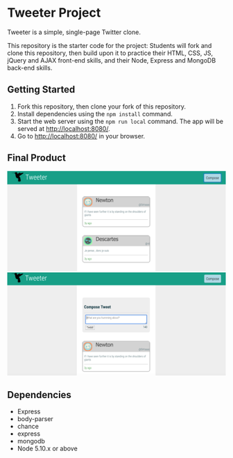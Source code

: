 # Tweeter Project

Tweeter is a simple, single-page Twitter clone.

This repository is the starter code for the project: Students will fork and clone this repository, then build upon it to practice their HTML, CSS, JS, jQuery and AJAX front-end skills, and their Node, Express and MongoDB back-end skills.

## Getting Started

1. Fork this repository, then clone your fork of this repository.
2. Install dependencies using the `npm install` command.
3. Start the web server using the `npm run local` command. The app will be served at <http://localhost:8080/>.
4. Go to <http://localhost:8080/> in your browser.

## Final Product
![“Screenshot of URLs page”](https://github.com/Gaganpandher52/tweeter/blob/master/public/images/Screen%20Shot%202019-05-17%20at%2011.49.05%20AM.png)
![“Screenshot of URLs page”](https://github.com/Gaganpandher52/tweeter/blob/master/public/images/Screen%20Shot%202019-05-17%20at%2011.49.59%20AM.png)

## Dependencies

- Express
- body-parser
- chance
- express
- mongodb
- Node 5.10.x or above
